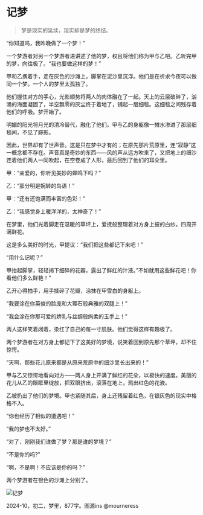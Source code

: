 # 记梦

> 梦是现实的延续，现实却是梦的终结。

“你知道吗，我昨晚做了一个梦！”

一个梦游者对另一个梦游者进讲述了他的梦，权且将他们称为甲与乙吧。乙听完甲的梦，向往极了。“我也要做这样的梦！”

甲和乙携着手，走在灰色的沙滩上，脚掌在泥沙里沉浮。他们是在祈求今夜可以做同一个梦。一个人的梦里太孤独了。

他们握住对方的手心，光影顺势将两人的肉体融在了一起。天上的云层破碎了，汹涌的海面凝固了，半空飘零的灰尘终于着地了，铺起一层细毯。这细毯之间残存着他们的呼吸。梦开始了。

明媚的阳光将月光的清冷替代，融化了他们。甲与乙的身躯像一摊水渗进了那层细毯间，不见了踪影。

因此，世界却有了世声音。这是只在梦中才有的；在原先那片荒原里，连“寂静”这一概念都不存在。声音真是奇妙的东西——风的声从远方吹来了，又把地上的细沙连着他们两人一同吹起，在空卷成了人形，最后回到了他们的耳朵里。

甲：“亲爱的，你听见美妙的蝉鸣下吗？”

乙：“那分明是婉转的鸟语！”

甲：“还有还饱满而丰富的色彩！”

乙：“我感觉身上暖洋洋的，太神奇了！”

在梦里，他们光着脚走在温暖的草坪上，爱抚般整理着对方身上披的白纱。四周开满鲜花。

这是多么美好的时光，甲提议：“我们把这些都记下来吧！”

“用什么记呢？”

甲抬起脚掌，轻轻揭下细碎的花瓣，露出了鲜红的汁液。”不如就用这些鲜花吧！你看他们多么鲜艳！”

乙开心得拍手，用手揉碎了花瓣，涂抹在甲雪白的身躯上。

“我要涂在你英俊的脸庞和大理石般典雅的双腿上！”

“我会涂在你那可爱的娇乳与丝绸般绚柔的玉手上！”

两人这样笑着闭着，染红了自己的每一寸肌肤。他们觉得这样有趣极了。

两个梦游者在对方身上都记下了这美好的梦境，说笑着回到原先那个草坪，却不住惊愕。

“天啊，那些花儿原来都是从原来荒原中的细沙里长出来的！”

甲与乙又惊愕地看向对方——两人身上开满了鲜红的花朵，以极快的速度。美丽的花儿从乙的眼眶里绽放，把双眼挤出，滚落在地上，溅出红色的花液。

乙被扔出了他们的梦境。甲也紧随其后，身上还残留着红色，在银灰色的现实中格格不入。

“你也经历了相似的遭遇吧！”

 “我的梦也不太好。”

“对了，刚刚我们谁做了梦？那是谁的梦境？”

“不是你的吗?”

“啊，不是啊！不应该是你的吗？”

两个梦游者在银色的沙滩上分别了。

![记梦](https://s2.loli.net/2025/01/28/qLzmFy8TZ63wjUQ.jpg)

2024-10，初二，梦里，877字。图源ins @mourneress


